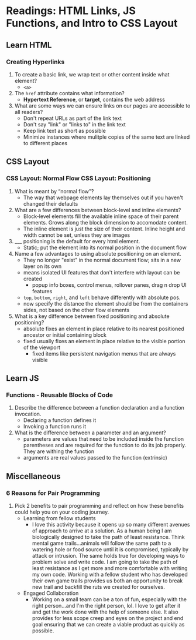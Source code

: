 # Readings: HTML Links, JS Functions, and Intro to CSS Layout

## Learn HTML

### Creating Hyperlinks

1. To create a basic link, we wrap text or other content inside what element?
   * `<a>`
2. The `href` attribute contains what information?
   * **Hypertext Reference**, or **target**, contains the web address
3. What are some ways we can ensure links on our pages are accessible to all readers?
   * Don't repeat URLs as part of the link text
   * Don't say "link" or "links to" in the link text
   * Keep link text as short as possible
   * Minimize instances where mulitple copies of the same text are linked to different places

## CSS Layout

### CSS Layout: Normal Flow CSS Layout: Positioning

1. What is meant by “normal flow”?
   * The way that webpage elements lay themselves out if you haven't changed their defaults
2. What are a few differences between block-level and inline elements?
   * Block-level elements fill the available inline space of their parent elements. Grows along the block dimension to accomodate content.
   * The inline element is just the size of their content.  Inline height and width cannot be set, unless they are images
3. ___ positioning is the default for every html element.
   * Static; put the element into its normal position in the document flow
4. Name a few advantages to using absolute positioning on an element.
   * They no longer "exist" in the normal document flow; sits in a new layer on its own
   * means isolated UI features that don't interfere with layout can be created
     * popup info boxes, control menus, rollover panes, drag n drop UI features
   * `top`, `bottom`, `right`, and `left` behave differently with absolute pos.
   * now specify the distance the element should be from the containers sides, not based on the other flow elements
5. What is a key difference between fixed positioning and absolute positioning?
   * absolute fixes an element in place relative to its nearest positioned ancestor or initial containing block
   * fixed usually fixes an element in place relative to the visible portion of the viewport
     * fixed items like persistent navigation menus that are always visible

## Learn JS

### Functions - Reusable Blocks of Code

1. Describe the difference between a function declaration and a function invocation.
   * Declaring a function defines it
   * Invoking a function runs it
2. What is the difference between a parameter and an argument?
   * parameters are values that need to be included inside the function parentheses and are required for the function to do its job properly.  They are withing the function
   * arguments are real values passed to the function (extrinsic)

## Miscellaneous

### 6 Reasons for Pair Programming

1. Pick 2 benefits to pair programming and reflect on how these benefits could help you on your coding journey.
   *  Learning from fellow students
      * I love this activity because it opens up so many different avenues of approach to arrive at a solution.  As a human being I am biologically designed to take the path of least resistance.  Think mental game trails...animals will follow the same path to a watering hole or food source until it is compromised, typically by attack or intrusion.  The same holds true for developing ways to problem solve and write code.  I am going to take the path of least resistance as I get more and more comfortable with writing my own code.  Working with a fellow student who has developed their own game trails provides us both an opportunity to break new trail and backfill the ruts we created for ourselves.
   *  Engaged Collaboration
      * Working on a small team can be a ton of fun, especially with the right person...and I'm the right person, lol.  I love to get after it and get the work done with the help of someone else.  It also provides for less scope creep and eyes on the project and end goal ensuring that we can create a viable product as quickly as possible.